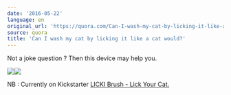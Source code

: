 ```yaml
---
date: '2016-05-22'
language: en
original_url: 'https://quora.com/Can-I-wash-my-cat-by-licking-it-like-a-cat-would/answer/Clément-Renaud'
source: quora
title: 'Can I wash my cat by licking it like a cat would?'
---
```


Not a joke question ? Then this device may help you.

![](/{{site.base_url}}/img/quora/main-qimg-16f36755006e176ca2d8eb01b12548eb.png)![](/{{site.base_url}}/img/quora/main-qimg-dd0b2808e08d78960d10f125810cc6dc.png)

NB : Currently on Kickstarter [LICKI Brush - Lick Your
Cat.](https://www.kickstarter.com/projects/1046165765/licki-brush-lick-your-cat)
